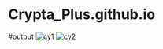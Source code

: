 # Crypta_Plus.github.io
#output
![cy1](https://github.com/Ayaanjawaid/Crypta_Plus.github.io/assets/92441777/a34e87ee-d78a-42b0-a2f0-d1382961ae57)
![cy2](https://github.com/Ayaanjawaid/Crypta_Plus.github.io/assets/92441777/413eddb8-6dea-4aa8-9026-454d34333c3a)


